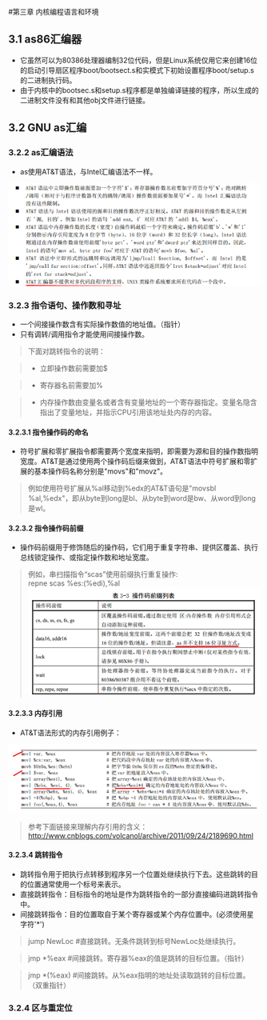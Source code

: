 #第三章 内核编程语言和环境

## 3.1 as86汇编器

- 它虽然可以为80386处理器编制32位代码，但是Linux系统仅用它来创建16位的启动引导扇区程序boot/bootsect.s和实模式下初始设置程序boot/setup.s的二进制执行码。
- 由于内核中的bootsec.s和setup.s程序都是单独编译链接的程序，所以生成的二进制文件没有和其他obj文件进行链接。

## 3.2 GNU as汇编

### 3.2.2 as汇编语法

- as使用AT&T语法，与Intel汇编语法不一样。 

![](https://raw.githubusercontent.com/HJDonv/linux-kernel-0.11/master/%E7%AC%AC%E4%B8%89%E7%AB%A0/picture/3.png)

### 3.2.3 指令语句、操作数和寻址

- 一个间接操作数含有实际操作数值的地址值。（指针）
- 只有调转/调用指令才能使用间接操作数。

>下面对跳转指令的说明：

>- 立即操作数前需要加$

>- 寄存器名前需要加%

>- 内存操作数由变量名或者含有变量地址的一个寄存器指定。变量名隐含指出了变量地址，并指示CPU引用该地址处内存的内容。

#### 3.2.3.1 指令操作码的命名

- 符号扩展和零扩展指令都需要两个宽度来指明，即需要为源和目的操作数指明宽度。AT&T是通过使用两个操作码后缀来做到，AT&T语法中符号扩展和零扩展的基本操作码名称分别是"movs"和"movz"。

>例如使用符号扩展从%al移动到%edx的AT&T语句是"movsbl %al,%edx"，即从byte到long是bl、从byte到word是bw、从word到long是wl。

#### 3.2.3.2 指令操作码前缀

- 操作码前缀用于修饰随后的操作码，它们用于重复字符串、提供区覆盖、执行总线锁定操作、或指定操作数和地址宽度。

>例如，串扫描指令“scas”使用前缀执行重复操作:  
repne scas %es:(%edi),%al
![](https://raw.githubusercontent.com/HJDonv/linux-kernel-0.11/master/%E7%AC%AC%E4%B8%89%E7%AB%A0/picture/1.png)

#### 3.2.3.3 内存引用

- AT&T语法形式的内存引用例子：

![](https://raw.githubusercontent.com/HJDonv/linux-kernel-0.11/master/%E7%AC%AC%E4%B8%89%E7%AB%A0/picture/2.png)

>参考下面链接来理解内存引用的含义：http://www.cnblogs.com/volcanol/archive/2011/09/24/2189690.html

#### 3.2.3.4 跳转指令

-  跳转指令用于把执行点转移到程序另一个位置处继续执行下去。这些跳转的目的位置通常使用一个标号来表示。
- 直接跳转指令：目标指令的地址是作为跳转指令的一部分直接编码进跳转指令中。
- 间接跳转指令：目的位置取自于某个寄存器或某个内存位置中。(必须使用星字符'*')

>jump NewLoc  #直接跳转。无条件跳转到标号NewLoc处继续执行。

>jmp *%eax    #间接跳转。寄存器%eax的值是跳转的目标位置。（指针）

>jmp *(%eax)  #间接跳转。从%eax指明的地址处读取跳转的目标位置。（双重指针）

### 3.2.4 区与重定位
